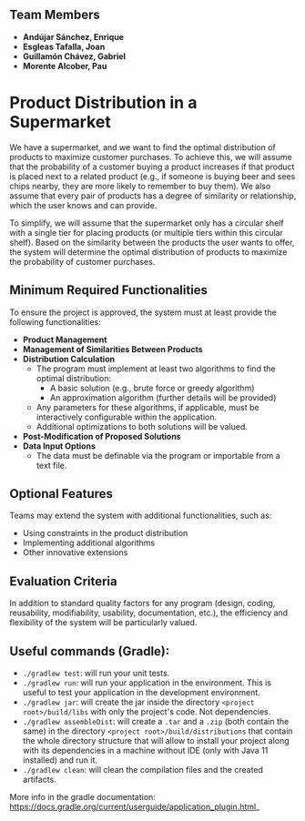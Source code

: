 ## Team Members

- **Andújar Sánchez, Enrique**  
- **Esgleas Tafalla, Joan**  
- **Guillamón Chávez, Gabriel**  
- **Morente Alcober, Pau**

# Product Distribution in a Supermarket

We have a supermarket, and we want to find the optimal distribution of products to maximize customer purchases. To achieve this, we will assume that the probability of a customer buying a product increases if that product is placed next to a related product (e.g., if someone is buying beer and sees chips nearby, they are more likely to remember to buy them). We also assume that every pair of products has a degree of similarity or relationship, which the user knows and can provide.

To simplify, we will assume that the supermarket only has a circular shelf with a single tier for placing products (or multiple tiers within this circular shelf). Based on the similarity between the products the user wants to offer, the system will determine the optimal distribution of products to maximize the probability of customer purchases.

## Minimum Required Functionalities

To ensure the project is approved, the system must at least provide the following functionalities:

- **Product Management**
- **Management of Similarities Between Products**
- **Distribution Calculation**
  - The program must implement at least two algorithms to find the optimal distribution:
    - A basic solution (e.g., brute force or greedy algorithm)
    - An approximation algorithm (further details will be provided)
  - Any parameters for these algorithms, if applicable, must be interactively configurable within the application.
  - Additional optimizations to both solutions will be valued.
- **Post-Modification of Proposed Solutions**
- **Data Input Options**
  - The data must be definable via the program or importable from a text file.

## Optional Features

Teams may extend the system with additional functionalities, such as:

- Using constraints in the product distribution
- Implementing additional algorithms
- Other innovative extensions

## Evaluation Criteria

In addition to standard quality factors for any program (design, coding, reusability, modifiability, usability, documentation, etc.), the efficiency and flexibility of the system will be particularly valued.





## Useful commands (Gradle):

- `./gradlew test`: will run your unit tests.
- `./gradlew run`: will run your application in the environment. This is useful to test your application in the development environment.
- `./gradlew jar`: will create the jar inside the directory `<project root>/build/libs` with only the project's code. Not dependencies.
- `./gradlew assembleDist`: will create a `.tar` and a `.zip` (both contain the same) in the directory `<project root>/build/distributions` that contain the whole directory structure that will allow to install your project along with its dependencies in a machine without IDE (only with Java 11 installed) and run it.
- `./gradlew clean`: will clean the compilation files and the created artifacts.

More info in the gradle documentation: 
https://docs.gradle.org/current/userguide/application_plugin.html_

